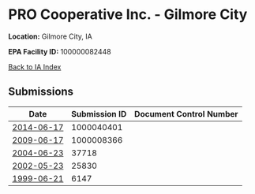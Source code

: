 # PRO Cooperative Inc. - Gilmore City

**Location:** Gilmore City, IA

**EPA Facility ID:** 100000082448

[Back to IA Index](../../index.md)

## Submissions

| Date | Submission ID | Document Control Number |
|------|--------------|-------------------------|
| [2014-06-17](submissions/1000040401.md) | 1000040401 |  |
| [2009-06-17](submissions/1000008366.md) | 1000008366 |  |
| [2004-06-23](submissions/37718.md) | 37718 |  |
| [2002-05-23](submissions/25830.md) | 25830 |  |
| [1999-06-21](submissions/6147.md) | 6147 |  |
